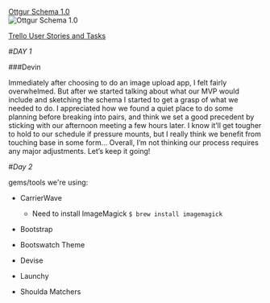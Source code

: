 [Ottgur Schema 1.0](http://marcmo.minus.com/i/b2nnUeuintv7C)  
![Ottgur Schema 1.0](http://i.minus.com/ib2nnUeuintv7C.png)

[Trello User Stories and Tasks](https://trello.com/b/8845ba6Z/ottgur)

#*DAY 1*

###Devin

Immediately after choosing to do an image upload app, I felt fairly overwhelmed. But after we started talking about what our MVP would include and sketching the schema I started to get a grasp of what we needed to do. I appreciated how we found a quiet place to do some planning before breaking into pairs, and think we set a good precedent by sticking with our afternoon meeting a few hours later. I know it’ll get tougher to hold to our schedule if pressure mounts, but I really think we benefit from touching base in some form… Overall, I’m not thinking our process requires any major adjustments. Let’s keep it going!


#*Day 2*

gems/tools we're using:

* CarrierWave
  * Need to install ImageMagick
```$ brew install imagemagick```

* Bootstrap
* Bootswatch Theme
* Devise
* Launchy
* Shoulda Matchers

